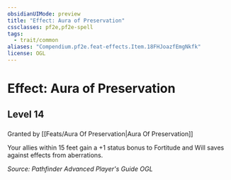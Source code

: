 ```yaml
---
obsidianUIMode: preview
title: "Effect: Aura of Preservation"
cssclasses: pf2e,pf2e-spell
tags:
  - trait/common
aliases: "Compendium.pf2e.feat-effects.Item.18FHJoazfEmgNkfk"
license: OGL
---
```

# Effect: Aura of Preservation
## Level 14
### 






Granted by [[Feats/Aura Of Preservation|Aura Of Preservation]]

Your allies within 15 feet gain a +1 status bonus to Fortitude and Will saves against effects from aberrations.

*Source: Pathfinder Advanced Player's Guide*
*OGL*